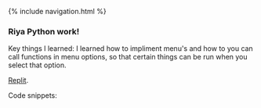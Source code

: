 {% include navigation.html %}
### Riya Python work!
Key things I learned: I learned how to impliment menu's and how to you can call functions in menu options, so that certain things can be run when you select that option.

[Replit](https://replit.com/join/yyjjhlrave-ranand2445).

Code snippets:
